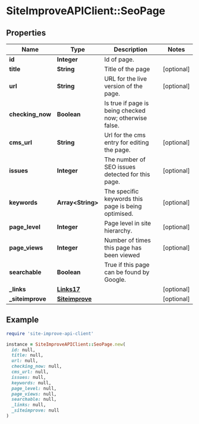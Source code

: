 # SiteImproveAPIClient::SeoPage

## Properties

| Name | Type | Description | Notes |
| ---- | ---- | ----------- | ----- |
| **id** | **Integer** | Id of page. |  |
| **title** | **String** | Title of the page | [optional] |
| **url** | **String** | URL for the live version of the page. | [optional] |
| **checking_now** | **Boolean** | Is true if page is being checked now; otherwise false. |  |
| **cms_url** | **String** | Url for the cms entry for editing the page. | [optional] |
| **issues** | **Integer** | The number of SEO issues detected for this page. | [optional] |
| **keywords** | **Array&lt;String&gt;** | The specific keywords this page is being optimised. | [optional] |
| **page_level** | **Integer** | Page level in site hierarchy. | [optional] |
| **page_views** | **Integer** | Number of times this page has been viewed | [optional] |
| **searchable** | **Boolean** | True if this page can be found by Google. |  |
| **_links** | [**Links17**](Links17.md) |  | [optional] |
| **_siteimprove** | [**Siteimprove**](Siteimprove.md) |  | [optional] |

## Example

```ruby
require 'site-improve-api-client'

instance = SiteImproveAPIClient::SeoPage.new(
  id: null,
  title: null,
  url: null,
  checking_now: null,
  cms_url: null,
  issues: null,
  keywords: null,
  page_level: null,
  page_views: null,
  searchable: null,
  _links: null,
  _siteimprove: null
)
```

